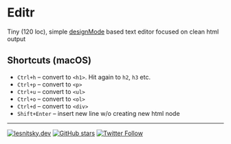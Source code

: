 # Editr

Tiny (120 loc), simple [designMode](https://developer.mozilla.org/en-US/docs/Web/API/Document/designMode) based text editor focused on clean html output

## Shortcuts (macOS)

- `Ctrl+h` – convert to `<h1>`. Hit again to `h2`, `h3` etc.
- `Ctrl+p` – convert to `<p>`
- `Ctrl+u` – convert to `<ul>`
- `Ctrl+o` – convert to `<ol>`
- `Ctrl+d` – convert to `<div>`
- `Shift+Enter` – insert new line w/o creating new html node

---

[![lesnitsky.dev](https://lesnitsky.dev/icons/shield.svg?hash=42)](https://lesnitsky.dev?utm_source=editr)
[![GitHub stars](https://img.shields.io/github/stars/lesnitsky/editr.svg?style=social)](https://github.com/lesnitsky/editr)
[![Twitter Follow](https://img.shields.io/twitter/follow/lesnitsky_dev.svg?label=Follow%20me&style=social)](https://twitter.com/lesnitsky_dev)
